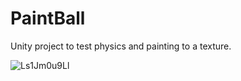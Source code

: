 # PaintBall
 Unity project to test physics and painting to a texture.

![Ls1Jm0u9Ll](https://user-images.githubusercontent.com/1359514/95001888-7ae81800-059c-11eb-8dac-e3ea11d12224.gif)
